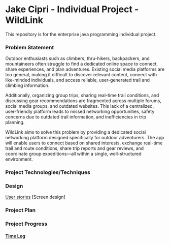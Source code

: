 # Jake Cipri - Individual Project - WildLink

This repository is for the enterprise java programming individual project.

### Problem Statement

Outdoor enthusiasts such as climbers, thru-hikers, backpackers, and mountaineers often struggle to find a dedicated online space to connect, share experiences, and plan adventures. Existing social media platforms are too general, making it difficult to discover relevant content, connect with like-minded individuals, and access reliable, user-generated trail and climbing information.

Additionally, organizing group trips, sharing real-time trail conditions, and discussing gear recommendations are fragmented across multiple forums, social media groups, and outdated websites. This lack of a centralized, user-friendly platform leads to missed networking opportunities, safety concerns due to outdated trail information, and inefficiencies in trip planning.

WildLink aims to solve this problem by providing a dedicated social networking platform designed specifically for outdoor adventurers. The app will enable users to connect based on shared interests, exchange real-time trail and route conditions, share trip reports and gear reviews, and coordinate group expeditions—all within a single, well-structured environment.

### Project Technologies/Techniques


### Design

[User stories](userStories.md)
[Screen design]

### Project Plan


### Project Progress

#### [Time Log](timeLog.md)
